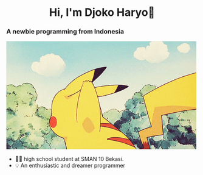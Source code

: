 <h1 align="center">Hi, I'm Djoko Haryo🚀</h1>
<h3>A newbie programming from Indonesia</h3>

<picture align="center">
 <source media="(prefers-color-scheme: dark)" srcset="./hello1.gif">
 <source media="(prefers-color-scheme: light)" srcset="./hello1.gif">
 <img alt="hello .gif" src="./hello.gif">
</picture>

- 👨‍🎓 high school student at SMAN 10 Bekasi.
- 💡 An enthusiastic and dreamer programmer
